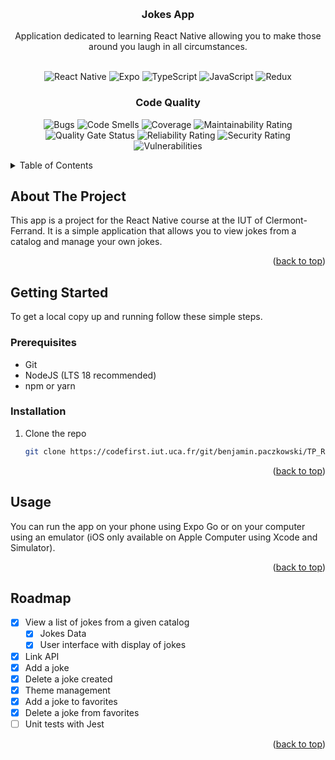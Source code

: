 <!-- Improved compatibility of back to top link: See: https://github.com/othneildrew/Best-README-Template/pull/73 -->
<a name="readme-top"></a>
<!--
*** Thanks for checking out the Best-README-Template. If you have a suggestion
*** that would make this better, please fork the repo and create a pull request
*** or simply open an issue with the tag "enhancement".
*** Don't forget to give the project a star!
*** Thanks again! Now go create something AMAZING! :D
-->

<!-- PROJECT SHIELDS -->
<!--
*** I'm using markdown "reference style" links for readability.
*** Reference links are enclosed in brackets [ ] instead of parentheses ( ).
*** See the bottom of this document for the declaration of the reference variables
*** for contributors-url, forks-url, etc. This is an optional, concise syntax you may use.
*** https://www.markdownguide.org/basic-syntax/#reference-style-links
-->

<br />
<div align="center">

<h3 align="center">Jokes App</h3>

  <p align="center">
Application dedicated to learning React Native allowing you to make those around you laugh in all circumstances.    <br />
    <br />
  </p>
</div>

<div align="center">

![React Native](https://img.shields.io/badge/react_native-%2320232a.svg?style=for-the-badge&logo=react&logoColor=%2361DAFB)
![Expo](https://img.shields.io/badge/expo-1C1E24?style=for-the-badge&logo=expo&logoColor=#D04A37)
![TypeScript](https://img.shields.io/badge/typescript-%23007ACC.svg?style=for-the-badge&logo=typescript&logoColor=white)
![JavaScript](https://img.shields.io/badge/javascript-%23323330.svg?style=for-the-badge&logo=javascript&logoColor=%23F7DF1E)
![Redux](https://img.shields.io/badge/redux-%23593d88.svg?style=for-the-badge&logo=redux&logoColor=white)

</div>

<!-- PROJECT SHIELDS -->
<div align="center">
<h3 align="center">Code Quality</h3>

![Bugs](https://codefirst.iut.uca.fr/sonar/api/project_badges/measure?project=JokesApp&metric=bugs&token=b8865792e52b62e6cc7112afee193890f47de14a)
![Code Smells](https://codefirst.iut.uca.fr/sonar/api/project_badges/measure?project=JokesApp&metric=code_smells&token=b8865792e52b62e6cc7112afee193890f47de14a)
![Coverage](https://codefirst.iut.uca.fr/sonar/api/project_badges/measure?project=JokesApp&metric=coverage&token=b8865792e52b62e6cc7112afee193890f47de14a)
![Maintainability Rating](https://codefirst.iut.uca.fr/sonar/api/project_badges/measure?project=JokesApp&metric=sqale_rating&token=b8865792e52b62e6cc7112afee193890f47de14a)
![Quality Gate Status](https://codefirst.iut.uca.fr/sonar/api/project_badges/measure?project=JokesApp&metric=alert_status&token=b8865792e52b62e6cc7112afee193890f47de14a)
![Reliability Rating](https://codefirst.iut.uca.fr/sonar/api/project_badges/measure?project=JokesApp&metric=reliability_rating&token=b8865792e52b62e6cc7112afee193890f47de14a)
![Security Rating](https://codefirst.iut.uca.fr/sonar/api/project_badges/measure?project=JokesApp&metric=security_rating&token=b8865792e52b62e6cc7112afee193890f47de14a)
![Vulnerabilities](https://codefirst.iut.uca.fr/sonar/api/project_badges/measure?project=JokesApp&metric=vulnerabilities&token=b8865792e52b62e6cc7112afee193890f47de14a)

</div>

<!-- TABLE OF CONTENTS -->
<details>
  <summary>Table of Contents</summary>
  <ol>
    <li>
      <a href="#about-the-project">About The Project</a>
      <ul>
        <li><a href="#built-with">Built With</a></li>
      </ul>
    </li>
    <li>
      <a href="#getting-started">Getting Started</a>
      <ul>
        <li><a href="#prerequisites">Prerequisites</a></li>
        <li><a href="#installation">Installation</a></li>
      </ul>
    </li>
    <li><a href="#usage">Usage</a></li>
    <li><a href="#roadmap">Roadmap</a></li>
  </ol>
</details>



<!-- ABOUT THE PROJECT -->
## About The Project

This app is a project for the React Native course at the IUT of Clermont-Ferrand. It is a simple application that allows you to view jokes from a catalog and manage your own jokes.

<!-- Don't hesitate to put images here to describe your project -->

<p align="right">(<a href="#readme-top">back to top</a>)</p>

<!-- GETTING STARTED -->
## Getting Started

To get a local copy up and running follow these simple steps.

### Prerequisites
* Git
* NodeJS (LTS 18 recommended)
* npm or yarn

### Installation

1. Clone the repo
   ```sh
   git clone https://codefirst.iut.uca.fr/git/benjamin.paczkowski/TP_ReactNative.git
   ```


<p align="right">(<a href="#readme-top">back to top</a>)</p>

<!-- USAGE EXAMPLES -->
## Usage

You can run the app on your phone using Expo Go or on your computer using an emulator (iOS only available on Apple Computer using Xcode and Simulator).

<p align="right">(<a href="#readme-top">back to top</a>)</p>


<!-- ROADMAP -->
## Roadmap

- [x] View a list of jokes from a given catalog
    - [x] Jokes Data
    - [x] User interface with display of jokes
- [x] Link API
- [x] Add a joke 
- [x] Delete a joke created
- [x] Theme management
- [x] Add a joke to favorites
- [x] Delete a joke from favorites
- [ ] Unit tests with Jest

<p align="right">(<a href="#readme-top">back to top</a>)</p>


<!-- MARKDOWN LINKS & IMAGES -->
<!-- https://www.markdownguide.org/basic-syntax/#reference-style-links -->
[contributors-shield]: https://img.shields.io/github/contributors/github_username/repo_name.svg?style=for-the-badge
[contributors-url]: https://github.com/github_username/repo_name/graphs/contributors
[forks-shield]: https://img.shields.io/github/forks/github_username/repo_name.svg?style=for-the-badge
[forks-url]: https://github.com/github_username/repo_name/network/members
[stars-shield]: https://img.shields.io/github/stars/github_username/repo_name.svg?style=for-the-badge
[stars-url]: https://github.com/github_username/repo_name/stargazers
[issues-shield]: https://img.shields.io/github/issues/github_username/repo_name.svg?style=for-the-badge
[issues-url]: https://github.com/github_username/repo_name/issues
[license-shield]: https://img.shields.io/github/license/github_username/repo_name.svg?style=for-the-badge
[license-url]: https://github.com/github_username/repo_name/blob/master/LICENSE.txt
[linkedin-shield]: https://img.shields.io/badge/-LinkedIn-black.svg?style=for-the-badge&logo=linkedin&colorB=555
[linkedin-url]: https://linkedin.com/in/linkedin_username
[Java]: https://img.shields.io/badge/java-%23ED8B00.svg?style=for-the-badge&logo=openjdk&logoColor=white
[Next.js]: https://img.shields.io/badge/next.js-000000?style=for-the-badge&logo=nextdotjs&logoColor=white
[Next-url]: https://nextjs.org/
[React.js]: https://img.shields.io/badge/React-20232A?style=for-the-badge&logo=react&logoColor=61DAFB
[React-url]: https://reactjs.org/
[Vue.js]: https://img.shields.io/badge/Vue.js-35495E?style=for-the-badge&logo=vuedotjs&logoColor=4FC08D
[Vue-url]: https://vuejs.org/
[Angular.io]: https://img.shields.io/badge/Angular-DD0031?style=for-the-badge&logo=angular&logoColor=white
[Angular-url]: https://angular.io/
[Svelte.dev]: https://img.shields.io/badge/Svelte-4A4A55?style=for-the-badge&logo=svelte&logoColor=FF3E00
[Svelte-url]: https://svelte.dev/
[Laravel.com]: https://img.shields.io/badge/Laravel-FF2D20?style=for-the-badge&logo=laravel&logoColor=white
[Laravel-url]: https://laravel.com
[Bootstrap.com]: https://img.shields.io/badge/Bootstrap-563D7C?style=for-the-badge&logo=bootstrap&logoColor=white
[Bootstrap-url]: https://getbootstrap.com
[JQuery.com]: https://img.shields.io/badge/jQuery-0769AD?style=for-the-badge&logo=jquery&logoColor=white
[JQuery-url]: https://jquery.com 